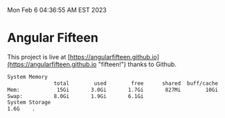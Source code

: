 Mon Feb  6 04:36:55 AM EST 2023

# Angular Fifteen


This project is live at [https://angularfifteen.github.io](https://angularfifteen.github.io "fifteen!") thanks to Github.

```bash
System Memory
               total        used        free      shared  buff/cache   available
Mem:            15Gi       3.0Gi       1.7Gi       827Mi        10Gi        11Gi
Swap:          8.0Gi       1.9Gi       6.1Gi
System Storage
1.6G	.
```
```bash
